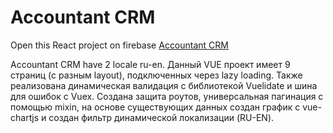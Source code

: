 # Accountant CRM
Open this React project on firebase [Accountant CRM](https://accountant-crm-442f4.web.app/login?message=login)

Accountant CRM have 2 locale ru-en. Данный VUE проект имеет 9 страниц (с разным layout), подключенных через lazy loading. Также реализована динамическая валидация с библиотекой Vuelidate и шина для ошибок с Vuex. Создана защита роутов, универсальная пагинация с помощью mixin, на основе существующих данных создан график с vue-chartjs и создан фильтр динамической локализации (RU-EN).

